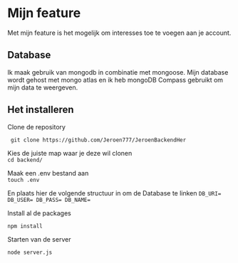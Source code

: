 # Mijn feature
Met mijn feature is het mogelijk om interesses toe te voegen aan je account.

## Database
Ik maak gebruik van mongodb in combinatie met mongoose. Mijn database wordt gehost met mongo atlas en ik heb mongoDB Compass gebruikt om mijn data te weergeven.

## Het installeren
Clone de repository

`` 
git clone https://github.com/Jeroen777/JeroenBackendHer
``  

Kies de juiste map waar je deze wil clonen  
``
cd backend/
``

Maak een .env bestand aan  
``
touch .env
``

En plaats hier de volgende structuur in om de Database te linken
``
DB_URI=
DB_USER=
DB_PASS=
DB_NAME=
``

Install al de packages  

``npm install``  

Starten van de server  

``node server.js``